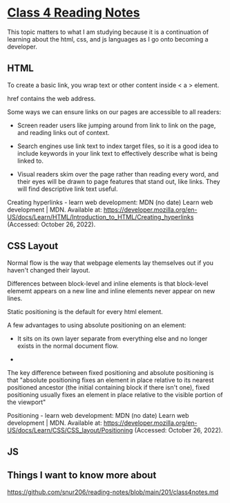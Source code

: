 # [Class 4 Reading Notes](https://github.com/snur206/reading-notes/blob/main/201/class4notes.md)

This topic matters to what I am studying because it is a continuation of learning about the html, css, and js languages as I go onto becoming a developer.

## HTML

To create a basic link, you wrap text or other content inside < a > element.

href contains the web address.

Some ways we can ensure links on our pages are accessible to all readers:

- Screen reader users like jumping around from link to link on the page, and reading links out of context.

- Search engines use link text to index target files, so it is a good idea to include keywords in your link text to effectively describe what is being linked to.

- Visual readers skim over the page rather than reading every word, and their eyes will be drawn to page features that stand out, like links. They will find descriptive link text useful.

Creating hyperlinks - learn web development: MDN (no date) Learn web development | MDN. Available at: https://developer.mozilla.org/en-US/docs/Learn/HTML/Introduction_to_HTML/Creating_hyperlinks (Accessed: October 26, 2022). 

## CSS Layout

Normal flow is the way that webpage elements lay themselves out if you haven't changed their layout.

Differences between block-level and inline elements is that block-level elememt appears on a new line and inline elements never appear on new lines.  

Static positioning is the default for every html element.

A few advantages to using absolute positioning on an element:

- It sits on its own layer separate from everything else and no longer exists in the normal document flow.

- 

The key difference between fixed positioning and absolute positioning is that "absolute positioning fixes an element in place relative to its nearest positioned ancestor (the initial containing block if there isn't one), fixed positioning usually fixes an element in place relative to the visible portion of the viewport"

Positioning - learn web development: MDN (no date) Learn web development | MDN. Available at: https://developer.mozilla.org/en-US/docs/Learn/CSS/CSS_layout/Positioning (Accessed: October 26, 2022). 

## JS



















## Things I want to know more about



https://github.com/snur206/reading-notes/blob/main/201/class4notes.md
